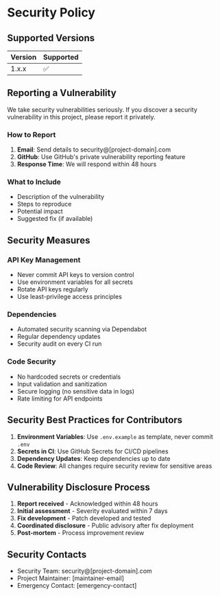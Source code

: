 # Security Policy

## Supported Versions

| Version | Supported          |
| ------- | ------------------ |
| 1.x.x   | :white_check_mark: |

## Reporting a Vulnerability

We take security vulnerabilities seriously. If you discover a security vulnerability in this project, please report it privately.

### How to Report

1. **Email**: Send details to security@[project-domain].com
2. **GitHub**: Use GitHub's private vulnerability reporting feature
3. **Response Time**: We will respond within 48 hours

### What to Include

- Description of the vulnerability
- Steps to reproduce
- Potential impact
- Suggested fix (if available)

## Security Measures

### API Key Management
- Never commit API keys to version control
- Use environment variables for all secrets
- Rotate API keys regularly
- Use least-privilege access principles

### Dependencies
- Automated security scanning via Dependabot
- Regular dependency updates
- Security audit on every CI run

### Code Security
- No hardcoded secrets or credentials
- Input validation and sanitization
- Secure logging (no sensitive data in logs)
- Rate limiting for API endpoints

## Security Best Practices for Contributors

1. **Environment Variables**: Use `.env.example` as template, never commit `.env`
2. **Secrets in CI**: Use GitHub Secrets for CI/CD pipelines
3. **Dependency Updates**: Keep dependencies up to date
4. **Code Review**: All changes require security review for sensitive areas

## Vulnerability Disclosure Process

1. **Report received** - Acknowledged within 48 hours
2. **Initial assessment** - Severity evaluated within 7 days
3. **Fix development** - Patch developed and tested
4. **Coordinated disclosure** - Public advisory after fix deployment
5. **Post-mortem** - Process improvement review

## Security Contacts

- Security Team: security@[project-domain].com
- Project Maintainer: [maintainer-email]
- Emergency Contact: [emergency-contact]